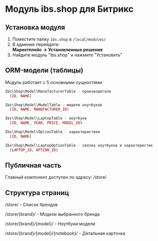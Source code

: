 # Модуль ibs.shop для Битрикс

## Установка модуля

1. Поместите папку `ibs.shop` в `/local/modules/`
2. В админке перейдите:  
   **Маркетплейс → Установленные решения**  
3. Найдите модуль "ibs.shop" и нажмите "Установить"

## ORM-модели (таблицы)

Модуль работает с 5 основными сущностями:

```php
Ibs\Shop\Model\ManufacturerTable - производители
  (ID, NAME)

Ibs\Shop\Model\ModelTable - модели ноутбуков  
  (ID, NAME, MANUFACTURER_ID)

Ibs\Shop\Model\LaptopTable - ноутбуки  
  (ID, NAME, YEAR, PRICE, MODEL_ID)

Ibs\Shop\Model\OptionTable - характеристики  
  (ID, NAME)

Ibs\Shop\Model\LaptopOptionTable - связка ноутбуков и характеристик  
  (LAPTOP_ID, OPTION_ID)
```

## Публичная часть

Главный компонент доступен по адресу:
/store/

## Структура страниц

/store/ - Список брендов

/store/{brand}/ - Модели выбранного бренда

/store/{brand}/{model}/ - Ноутбуки модели

/store/{brand}/{model}/{notebook}/ - Детальная карточка

